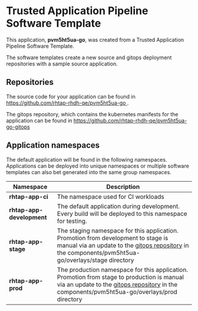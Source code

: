 # Trusted Application Pipeline Software Template

This application, **pvm5ht5ua-go**, was created from a Trusted Application Pipeline Software Template.

The software templates create a new source and gitops deployment repositories with a sample source application. 

## Repositories

The source code for your application can be found in [https://github.com/rhtap-rhdh-qe/pvm5ht5ua-go ](https://github.com/rhtap-rhdh-qe/pvm5ht5ua-go ).
 
The gitops repository, which contains the kubernetes manifests for the application can be found in 
[https://github.com/rhtap-rhdh-qe/pvm5ht5ua-go-gitops ](https://github.com/rhtap-rhdh-qe/pvm5ht5ua-go-gitops ) 

## Application namespaces 

The default application will be found in the following namespaces. Applications can be deployed into unique namespaces or multiple software templates can also bet generated into the same group namespaces.  

|  Namespace   |  Description   |  
| -------- | -------- |
| **rhtap-app-ci** | The namespace used for CI workloads |
| **rhtap-app-development** | The default application during development. Every build will be deployed to this namespace for testing. |
| **rhtap-app-stage** | The staging namespace for this application. Promotion from development to stage is manual via an update to the [gitops repository](https://github.com/rhtap-rhdh-qe/pvm5ht5ua-go-gitops ) in the components/pvm5ht5ua-go/overlays/stage directory |
| **rhtap-app-prod** | The production namespace for this application. Promotion from stage to production is manual via an update to the [gitops repository](https://github.com/rhtap-rhdh-qe/pvm5ht5ua-go-gitops ) in the components/pvm5ht5ua-go/overlays/prod directory |